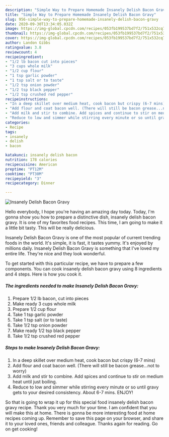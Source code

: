 ```yaml
---
description: "Simple Way to Prepare Homemade Insanely Delish Bacon Gravy"
title: "Simple Way to Prepare Homemade Insanely Delish Bacon Gravy"
slug: 956-simple-way-to-prepare-homemade-insanely-delish-bacon-gravy
date: 2020-09-30T13:34:05.032Z
image: https://img-global.cpcdn.com/recipes/053fb199537bd7f2/751x532cq70/insanely-delish-bacon-gravy-recipe-main-photo.jpg
thumbnail: https://img-global.cpcdn.com/recipes/053fb199537bd7f2/751x532cq70/insanely-delish-bacon-gravy-recipe-main-photo.jpg
cover: https://img-global.cpcdn.com/recipes/053fb199537bd7f2/751x532cq70/insanely-delish-bacon-gravy-recipe-main-photo.jpg
author: Landon Gibbs
ratingvalue: 3.8
reviewcount: 4
recipeingredient:
- "1/2 lb bacon cut into pieces"
- "3 cups whole milk"
- "1/2 cup flour"
- "1 tsp garlic powder"
- "1 tsp salt or to taste"
- "1/2 tsp onion powder"
- "1/2 tsp black pepper"
- "1/2 tsp crushed red pepper"
recipeinstructions:
- "In a deep skillet over medium heat, cook bacon but crispy (6-7 mins)"
- "Add flour and coat bacon well. (There will still be bacon grease...not to worry)"
- "Add milk and stir to combine. Add spices and continue to stir on medium heat until just boiling."
- "Reduce to low and simmer while stirring every minute or so until gravy gets to your desired consistency. About 6-7 mins. ENJOY!"
categories:
- Recipe
tags:
- insanely
- delish
- bacon

katakunci: insanely delish bacon 
nutrition: 178 calories
recipecuisine: American
preptime: "PT12M"
cooktime: "PT30M"
recipeyield: "3"
recipecategory: Dinner

---
```



![Insanely Delish Bacon Gravy](https://img-global.cpcdn.com/recipes/053fb199537bd7f2/751x532cq70/insanely-delish-bacon-gravy-recipe-main-photo.jpg)

Hello everybody, I hope you're having an amazing day today. Today, I'm gonna show you how to prepare a distinctive dish, insanely delish bacon gravy. It is one of my favorites food recipes. This time, I am going to make it a little bit tasty. This will be really delicious.



Insanely Delish Bacon Gravy is one of the most popular of current trending foods in the world. It's simple, it is fast, it tastes yummy. It's enjoyed by millions daily. Insanely Delish Bacon Gravy is something that I've loved my entire life. They're nice and they look wonderful.


To get started with this particular recipe, we have to prepare a few components. You can cook insanely delish bacon gravy using 8 ingredients and 4 steps. Here is how you cook it.

<!--inarticleads1-->

##### The ingredients needed to make Insanely Delish Bacon Gravy:

1. Prepare 1/2 lb bacon, cut into pieces
1. Make ready 3 cups whole milk
1. Prepare 1/2 cup flour
1. Take 1 tsp garlic powder
1. Take 1 tsp salt (or to taste)
1. Take 1/2 tsp onion powder
1. Make ready 1/2 tsp black pepper
1. Take 1/2 tsp crushed red pepper




<!--inarticleads2-->

##### Steps to make Insanely Delish Bacon Gravy:

1. In a deep skillet over medium heat, cook bacon but crispy (6-7 mins)
1. Add flour and coat bacon well. (There will still be bacon grease...not to worry)
1. Add milk and stir to combine. Add spices and continue to stir on medium heat until just boiling.
1. Reduce to low and simmer while stirring every minute or so until gravy gets to your desired consistency. About 6-7 mins. ENJOY!




So that is going to wrap it up for this special food insanely delish bacon gravy recipe. Thank you very much for your time. I am confident that you will make this at home. There is gonna be more interesting food at home recipes coming up. Remember to save this page on your browser, and share it to your loved ones, friends and colleague. Thanks again for reading. Go on get cooking!
